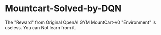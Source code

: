 # Mountcart-Solved-by-DQN
The "Reward" from Original OpenAI GYM MountCart-v0 "Environment" is useless.  You can Not learn from it.  
